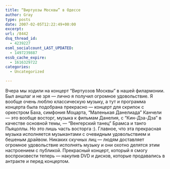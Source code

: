 ```yaml
---
title: “Виртуозы Москвы” в Одессе
author: Gray
type: posts
date: 2007-02-05T12:22:49+00:00
excerpt:
url: /8442
dsq_thread_id:
  - 4239227
esml_socialcount_LAST_UPDATED:
  - 1497239887
essb_cache_expire:
  - 1616329722
categories:
  - Uncategorized

---
```








Вчера мы ходили на концерт “Виртуозов Москвы” в нашей филармонии. Был аншлаг и не зря &#8212; лично я получил огромное удовольствие. Я вообще очень люблю классическую музыку, а тут и программа концерта была подобрана прекрасно &#8212; концерт для скрипок с оркестром Баха, симфония Моцарта, “Маленькая Данелиада” Канчели &#8212; это вообще восторг, музыка к фильмам Данелия, с “Кин-Дза-Дза” в качестве основной темы, &#8212; “Венгерский танец” Брамса и танго Пьяцоллы. Но это лишь часть восторга :). Главное, что эта прекрасная музыка исполняется музыкантами с очевидным удовольствием и бешеным драйвом. Никаких скучных лиц &#8212; людям доставляет огромное удовольствие исполнять музыку и они охотно делятся этим настроением с публикой. Прекрасный концерт, который я смогу воспроизвести теперь &#8212; накупив DVD и дисков, которые продавались в антракте и перед концертом.